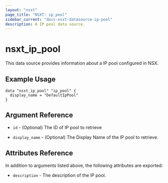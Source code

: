 ```yaml
---
layout: "nsxt"
page_title: "NSXT: ip_pool"
sidebar_current: "docs-nsxt-datasource-ip-pool"
description: A IP pool data source.
---
```


# nsxt_ip_pool

This data source provides information about a IP pool configured in NSX.

## Example Usage

```hcl
data "nsxt_ip_pool" "ip_pool" {
  display_name = "DefaultIpPool"
}
```

## Argument Reference

* `id` - (Optional) The ID of IP pool to retrieve

* `display_name` - (Optional) The Display Name of the IP pool to retrieve.

## Attributes Reference

In addition to arguments listed above, the following attributes are exported:

* `description` - The description of the IP pool.

